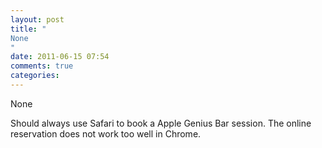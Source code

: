 ```yaml
---
layout: post
title: "
None
"
date: 2011-06-15 07:54
comments: true
categories: 
---
```


None


Should always use Safari to book a Apple Genius Bar session. The online reservation does not work too well in Chrome.

